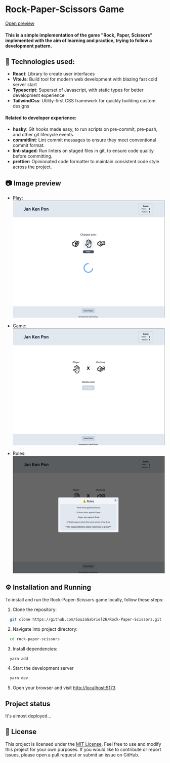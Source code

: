 # Rock-Paper-Scissors Game

[Open preview](https://rock-paper-scissors-mu-six.vercel.app/)

#### This is a simple implementation of the game "Rock, Paper, Scissors" implemented with the aim of learning and practice, trying to follow a development pattern.

## 🚀 Technologies used:

- **React**: Library to create user interfaces
- **ViteJs**: Build tool for modern web development with blazing fast cold server start
- **Typescript**: Superset of Javascript, with static types for better development experience
- **TailwindCss**: Utility-first CSS framework for quickly building custom designs

#### Related to developer experience:

- **husky**: Git hooks made easy, to run scripts on pre-commit, pre-push, and other git lifecycle events.
- **commitlint**: Lint commit messages to ensure they meet conventional commit format.
- **lint-staged**: Run linters on staged files in git, to ensure code quality before committing.
- **prettier:** Opinionated code formatter to maintain consistent code style across the project.

## 📷 Image preview

- Play:
  ![alt text](./public/play.png)

- Game:
  ![alt text](./public/game-result.png)

- Rules:
  ![alt text](./public/rules.png)

## ⚙️ Installation and Running

To install and run the Rock-Paper-Scissors game locally, follow these steps:

1. Clone the repository:

```bash
  git clone https://github.com/SouzaGabriel26/Rock-Paper-Scissors.git
```

2. Navigate into project directory:

```bash
  cd rock-paper-scissors
```

3. Install dependencies:

```bash
  yarn add
```

4. Start the development server

```bash
  yarn dev
```

5. Open your browser and visit [http://localhost:5173](http://localhost:5173)

## Project status

It's almost deployed...

## 📑 License

This project is licensed under the [MIT License](https://opensource.org/licenses/MIT). Feel free to use and modify this project for your own purposes. If you would like to contribute or report issues, please open a pull request or submit an issue on GitHub.
